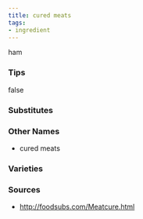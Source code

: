 ```yaml
---
title: cured meats
tags:
- ingredient
---
```

ham

### Tips
false

### Substitutes


### Other Names

* cured meats

### Varieties


### Sources
* http://foodsubs.com/Meatcure.html
